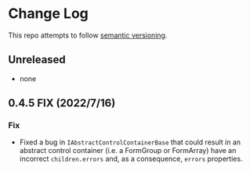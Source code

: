# Change Log

This repo attempts to follow [semantic versioning](https://semver.org/).

## Unreleased

- none

## 0.4.5 FIX (2022/7/16)

### Fix

- Fixed a bug in `IAbstractControlContainerBase` that could result in an abstract control container (i.e. a FormGroup or FormArray) have an incorrect `children.errors` and, as a consequence, `errors` properties.
